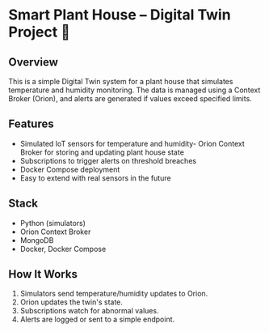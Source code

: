 # Smart Plant House – Digital Twin Project 🌿

## Overview
This is a simple Digital Twin system for a plant house that simulates temperature and humidity monitoring. The data is managed using a Context Broker (Orion), and alerts are generated if values exceed specified limits.

## Features
- Simulated IoT sensors for temperature and humidity- Orion Context Broker for storing and updating plant house state
- Subscriptions to trigger alerts on threshold breaches
- Docker Compose deployment
- Easy to extend with real sensors in the future

## Stack
- Python (simulators)
- Orion Context Broker
- MongoDB
- Docker, Docker Compose

## How It Works
1. Simulators send temperature/humidity updates to Orion.
2. Orion updates the twin's state.
3. Subscriptions watch for abnormal values.
4. Alerts are logged or sent to a simple endpoint.


